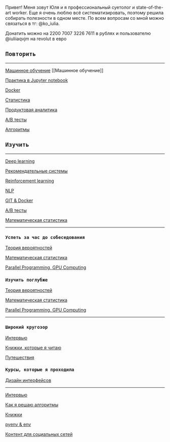 
Привет! Меня зовут Юля и я профессиональный суетолог и state-of-the-art worker. Еще я очень люблю всё систематизировать, поэтому решила собирать полезности в одном месте.  По всем вопросам со мной можно связаться в тг: @ko_iulia.

Донатить можно на 2200 7007 3226 7611 в рублях и пользователю @iuliiaqvjm на revolut в евро

## `Повторить`

---

[Машинное обучение](https://www.notion.so/172f240fa4fb4d9a98a0a4bd9606a4f2?pvs=21)
[[Машинное обучение]]

[Практика в Jupyter notebook](https://www.notion.so/Jupyter-notebook-17d524c25970491c97807b9b9fe7f8bd?pvs=21)

[Docker](https://www.notion.so/Docker-93b9033415e04ae4b8774819a7c10ff4?pvs=21)

[Статистика](https://www.notion.so/654c31c559cf4ff48583c031d3bd9f19?pvs=21)

[Продуктовая аналитика](https://www.notion.so/45235d62534349f3a0062588619ae011?pvs=21)

[A/B тесты](https://www.notion.so/A-B-ced34e352f08438b87c02738c3fa9187?pvs=21)

[Алгоритмы](https://www.notion.so/e24beda034374be49499d38d1bbad5ac?pvs=21)

## `Изучить`

---

[Deep learning](https://www.notion.so/Deep-learning-68afb8d996604c3f8899723855ab47e4?pvs=21)

[Рекомендательные системы](https://www.notion.so/e251aea7b3c443ab89921d0c4b21efd9?pvs=21)

[Reinforcement learning](https://www.notion.so/Reinforcement-learning-51a6a2f2edc04d62bec428930f3bf124?pvs=21)

[NLP](https://www.notion.so/NLP-e8cc175b21a44480806fb100d7e8c46c?pvs=21)

[GIT & Docker](https://www.notion.so/GIT-Docker-bed51eb29dc049969d11714ed8afdd81?pvs=21)

[A/B тесты](https://www.notion.so/A-B-ace275348e7843ec8d887bd290172b3f?pvs=21)

[Математическая статистика](https://www.notion.so/d9690925a2554aa7bcbc0e44741bbcd0?pvs=21)

---

### **`Успеть за час до собеседования`**

[Теория вероятностей](https://www.notion.so/69c02dde3ecf4c45bd26e0d6e99f64ab?pvs=21)

[Математическая статистика](https://www.notion.so/64fb83d9a9e64e699f280520fe267d06?pvs=21)

[Parallel Programming, GPU Computing](https://www.notion.so/Parallel-Programming-GPU-Computing-57b4ec8bc14545f5abf8ec7aa4b939b9?pvs=21)

### `Изучить поглубже`

[Теория вероятностей](https://www.notion.so/2b91b8acaba74f8cae3239d6e32d0491?pvs=21)

[Математическая статистика](https://www.notion.so/5260643efdd2474485b597635c3e6832?pvs=21)

[Parallel Programming, GPU Computing](https://www.notion.so/Parallel-Programming-GPU-Computing-f170b5b5ea8c48f0a8637cf652c2d44d?pvs=21)

---

### `Широкий кругозор`

[Интервью](https://www.notion.so/c6497f8df68a404995dcd4ec1a3a2f1a?pvs=21)

[Книжки, которые я читаю](https://www.notion.so/f8956031d47b412d90031415f0c04dca?pvs=21)

[Путешествия](https://www.notion.so/c4a01fbaad86472c91a3159e5a624151?pvs=21)

### `Курсы, которые я проходила`

[Дизайн интерфейсов](https://www.notion.so/a2acf128166f4d7483bc3d50670a4f92?pvs=21)

---

[Интервью](https://www.notion.so/eb62188efc874a8285f35c1b80a25dca?pvs=21)

[Как я решаю алгоритмы](https://www.notion.so/ab4a37b8a9cb42ab8f52fa17d424ecf2?pvs=21)

[Книжки](https://www.notion.so/f6a4d84c80274f69b63acd2c97e1afec?pvs=21)

[pyenv & env](https://www.notion.so/pyenv-env-fddda8cada104e66bd8d3f6f27850a4b?pvs=21)

[Контент для социальных сетей](https://www.notion.so/cd9c0ab2f42b43a3ab1ebe6643fb5b08?pvs=21)